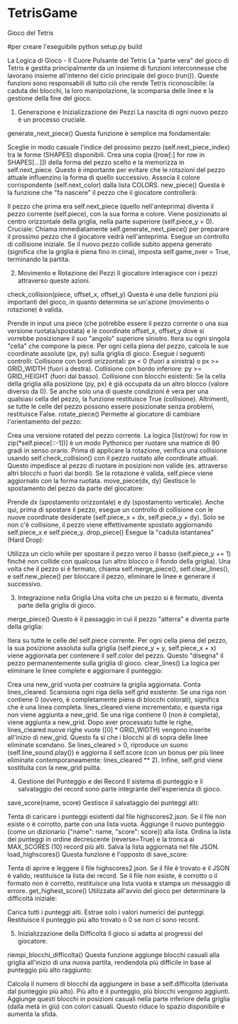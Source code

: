 # TetrisGame
Gioco del Tetris

#per creare l'eseguibile
python setup.py build


La Logica di Gioco - Il Cuore Pulsante del Tetris
La "parte vera" del gioco di Tetris è gestita principalmente da un insieme di funzioni interconnesse che lavorano insieme all'interno del ciclo principale del gioco (run()). Queste funzioni sono responsabili di tutto ciò che rende Tetris riconoscibile: la caduta dei blocchi, la loro manipolazione, la scomparsa delle linee e la gestione della fine del gioco.


1. Generazione e Inizializzazione dei Pezzi
  La nascita di ogni nuovo pezzo è un processo cruciale.
  
  generate_next_piece()
  Questa funzione è semplice ma fondamentale:
  
  Sceglie in modo casuale l'indice del prossimo pezzo (self.next_piece_index) tra le forme (SHAPES) disponibili.
  Crea una copia ([row[:] for row in SHAPES[...]]) della forma del pezzo scelto e la memorizza in self.next_piece. Questo è importante per evitare che le rotazioni del pezzo attuale influenzino la forma di quello successivo.
  Associa il colore corrispondente (self.next_color) dalla lista COLORS.
  new_piece()
  Questa è la funzione che "fa nascere" il pezzo che il giocatore controllerà:
  
  Il pezzo che prima era self.next_piece (quello nell'anteprima) diventa il pezzo corrente (self.piece), con la sua forma e colore.
  Viene posizionato al centro orizzontale della griglia, nella parte superiore (self.piece_y = 0).
  Cruciale: Chiama immediatamente self.generate_next_piece() per preparare il prossimo pezzo che il giocatore vedrà nell'anteprima.
  Esegue un controllo di collisione iniziale. Se il nuovo pezzo collide subito appena generato (significa che la griglia è piena fino in cima), imposta self.game_over = True, terminando la partita.

  
2. Movimento e Rotazione dei Pezzi
  Il giocatore interagisce con i pezzi attraverso queste azioni.
  
  check_collision(piece, offset_x, offset_y)
  Questa è una delle funzioni più importanti del gioco, in quanto determina se un'azione (movimento o rotazione) è valida.
  
  Prende in input una piece (che potrebbe essere il pezzo corrente o una sua versione ruotata/spostata) e le coordinate offset_x, offset_y dove si vorrebbe posizionare il suo "angolo" superiore sinistro.
  Itera su ogni singola "cella" che compone la piece.
  Per ogni cella piena del pezzo, calcola le sue coordinate assolute (px, py) sulla griglia di gioco.
  Esegue i seguenti controlli:
  Collisione con bordi orizzontali: px < 0 (fuori a sinistra) o px >= GRID_WIDTH (fuori a destra).
  Collisione con bordo inferiore: py >= GRID_HEIGHT (fuori dal basso).
  Collisione con blocchi esistenti: Se la cella della griglia alla posizione (py, px) è già occupata da un altro blocco (valore diverso da 0).
  Se anche solo una di queste condizioni è vera per una qualsiasi cella del pezzo, la funzione restituisce True (collisione). Altrimenti, se tutte le celle del pezzo possono essere posizionate senza problemi, restituisce False.
  rotate_piece()
  Permette al giocatore di cambiare l'orientamento del pezzo:
  
  Crea una versione rotated del pezzo corrente. La logica [list(row) for row in zip(*self.piece[::-1])] è un modo Pythonico per ruotare una matrice di 90 gradi in senso orario.
  Prima di applicare la rotazione, verifica una collisione usando self.check_collision() con il pezzo ruotato alle coordinate attuali. Questo impedisce al pezzo di ruotare in posizioni non valide (es. attraverso altri blocchi o fuori dai bordi).
  Se la rotazione è valida, self.piece viene aggiornato con la forma ruotata.
  move_piece(dx, dy)
  Gestisce lo spostamento del pezzo da parte del giocatore:
  
  Prende dx (spostamento orizzontale) e dy (spostamento verticale).
  Anche qui, prima di spostare il pezzo, esegue un controllo di collisione con le nuove coordinate desiderate (self.piece_x + dx, self.piece_y + dy).
  Solo se non c'è collisione, il pezzo viene effettivamente spostato aggiornando self.piece_x e self.piece_y.
  drop_piece()
  Esegue la "caduta istantanea" (Hard Drop):
  
  Utilizza un ciclo while per spostare il pezzo verso il basso (self.piece_y += 1) finché non collide con qualcosa (un altro blocco o il fondo della griglia).
  Una volta che il pezzo si è fermato, chiama self.merge_piece(), self.clear_lines(), e self.new_piece() per bloccare il pezzo, eliminare le linee e generare il successivo.

  
3. Integrazione nella Griglia
  Una volta che un pezzo si è fermato, diventa parte della griglia di gioco.
  
  merge_piece()
  Questo è il passaggio in cui il pezzo "atterra" e diventa parte della griglia:
  
  Itera su tutte le celle del self.piece corrente.
  Per ogni cella piena del pezzo, la sua posizione assoluta sulla griglia (self.piece_y + y, self.piece_x + x) viene aggiornata per contenere il self.color del pezzo. Questo "disegna" il pezzo permanentemente sulla griglia di gioco.
  clear_lines()
  La logica per eliminare le linee complete e aggiornare il punteggio:
  
  Crea una new_grid vuota per costruire la griglia aggiornata.
  Conta lines_cleared.
  Scansiona ogni riga della self.grid esistente:
  Se una riga non contiene 0 (ovvero, è completamente piena di blocchi colorati), significa che è una linea completa. lines_cleared viene incrementato, e questa riga non viene aggiunta a new_grid.
  Se una riga contiene 0 (non è completa), viene aggiunta a new_grid.
  Dopo aver processato tutte le righe, lines_cleared nuove righe vuote ([0] * GRID_WIDTH) vengono inserite all'inizio di new_grid. Questo fa sì che i blocchi al di sopra delle linee eliminate scendano.
  Se lines_cleared > 0, riproduce un suono (self.line_sound.play()) e aggiorna il self.score (con un bonus per più linee eliminate contemporaneamente: lines_cleared ** 2).
  Infine, self.grid viene sostituita con la new_grid pulita.
  
  
4. Gestione del Punteggio e dei Record
  Il sistema di punteggio e il salvataggio dei record sono parte integrante dell'esperienza di gioco.
  
  save_score(name, score)
  Gestisce il salvataggio dei punteggi alti:
  
  Tenta di caricare i punteggi esistenti dal file highscores2.json. Se il file non esiste o è corrotto, parte con una lista vuota.
  Aggiunge il nuovo punteggio (come un dizionario {"name": name, "score": score}) alla lista.
  Ordina la lista dei punteggi in ordine decrescente (reverse=True) e la tronca ai MAX_SCORES (10) record più alti.
  Salva la lista aggiornata nel file JSON.
  load_highscores()
  Questa funzione è l'opposto di save_score:
  
  Tenta di aprire e leggere il file highscores2.json.
  Se il file è trovato e il JSON è valido, restituisce la lista dei record.
  Se il file non esiste, è corrotto o il formato non è corretto, restituisce una lista vuota e stampa un messaggio di errore.
  get_highest_score()
  Utilizzata all'avvio del gioco per determinare la difficoltà iniziale:
  
  Carica tutti i punteggi alti.
  Estrae solo i valori numerici dei punteggi.
  Restituisce il punteggio più alto trovato o 0 se non ci sono record.
  
  
5. Inizializzazione della Difficoltà
  Il gioco si adatta ai progressi del giocatore.
  
  riempi_blocchi_difficolta()
  Questa funzione aggiunge blocchi casuali alla griglia all'inizio di una nuova partita, rendendola più difficile in base al punteggio più alto raggiunto:
  
  Calcola il numero di blocchi da aggiungere in base a self.difficolta (derivata dal punteggio più alto). Più alto è il punteggio, più blocchi vengono aggiunti.
  Aggiunge questi blocchi in posizioni casuali nella parte inferiore della griglia (dalla metà in giù) con colori casuali. Questo riduce lo spazio disponibile e aumenta la sfida.
